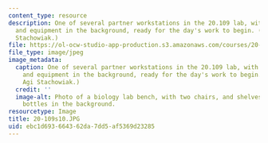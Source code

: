 ```yaml
---
content_type: resource
description: One of several partner workstations in the 20.109 lab, with shared chemicals
  and equipment in the background, ready for the day's work to begin. (Photo by Agi
  Stachowiak.)
file: https://ol-ocw-studio-app-production.s3.amazonaws.com/courses/20-109-laboratory-fundamentals-in-biological-engineering-spring-2010/ebc1d693664362da7dd5af5369d23285_20-109s10.JPG
file_type: image/jpeg
image_metadata:
  caption: One of several partner workstations in the 20.109 lab, with shared chemicals
    and equipment in the background, ready for the day's work to begin. (Photo by
    Agi Stachowiak.)
  credit: ''
  image-alt: Photo of a biology lab bench, with two chairs, and shelves of chemical
    bottles in the background.
resourcetype: Image
title: 20-109s10.JPG
uid: ebc1d693-6643-62da-7dd5-af5369d23285
---
```

